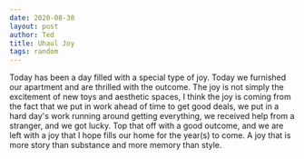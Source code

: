 ```yaml
---
date: 2020-08-30
layout: post
author: Ted
title: Uhaul Joy
tags: random
---
```

Today has been a day filled with a special type of joy. Today we furnished our apartment and are thrilled with the outcome. The joy is not simply the excitement of new toys and aesthetic spaces, I think the joy is coming from the fact that we put in work ahead of time to get good deals, we put in a hard day's work running around getting everything, we received help from a stranger, and we got lucky. Top that off with a good outcome, and we are left with a joy that I hope fills our home for the year(s) to come. A joy that is more story than substance and more memory than style.
